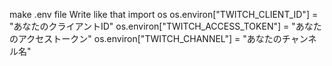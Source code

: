 make .env file
Write like that
import os
os.environ["TWITCH_CLIENT_ID"] = "あなたのクライアントID"
os.environ["TWITCH_ACCESS_TOKEN"] = "あなたのアクセストークン"
os.environ["TWITCH_CHANNEL"] = "あなたのチャンネル名"
